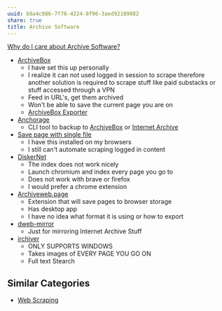 ```yaml
---
uuid: b8a4c886-7f76-4224-8f96-3aed92189082
share: true
title: Archive Software
---
```

[Why do I care about Archive Software?](/undefined)


* [ArchiveBox](/405b67dc-be60-4211-ad64-9d65188fbef8)
	* I have set this up personally
	* I realize it can not used logged in session to scrape therefore another solution is required to scrape stuff like paid substacks or stuff accessed through a VPN
	* Feed in URL's, get them archived
	* Won't be able to save the current page you are on
	* [ArchiveBox Exporter](/644999db-33db-4ea6-bc59-9c3c32cdf633)
* [Anchorage](/cb0de4b0-8b2d-41c5-a676-d58258324bda)
	* CLI tool to backup to [ArchiveBox](/405b67dc-be60-4211-ad64-9d65188fbef8) or [Internet Archive](/undefined)
* [Save page with single file](/undefined)
	* I have this installed on my browsers
	* I still can't automate scraping logged in content
* [DiskerNet](/94394a3f-55e8-4953-8fd1-4288597cbbf3)
	* The index does not work nicely
	* Launch chromium and index every page you go to
	* Does not work with brave or firefox
	* I would prefer a chrome extension
* [Archiveweb.page](/undefined)
	* Extension that will save pages to browser storage
	* Has desktop app
	* I have no idea what format it is using or how to export
* [dweb-mirror](/147ad9fd-a1d8-4f96-8336-6bbd8e40d0d5)
	* Just for mirroring Internet Archive Stuff
* [irchiver](/4bf832ee-c913-41d1-86c5-cf82550d16e4)
	* ONLY SUPPORTS WINDOWS
	* Takes images of EVERY PAGE YOU GO ON
	* Full text Stearch

## Similar Categories

* [Web Scraping](/a4d5154b-6474-4bb6-8a82-ed04bfc722ab)